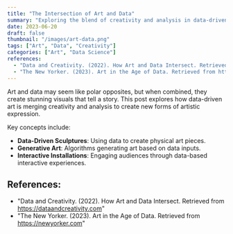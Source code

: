 ```yaml
---
title: "The Intersection of Art and Data"
summary: "Exploring the blend of creativity and analysis in data-driven art."
date: 2023-06-20
draft: false
thumbnail: "/images/art-data.png"
tags: ["Art", "Data", "Creativity"]
categories: ["Art", "Data Science"]
references:
  - "Data and Creativity. (2022). How Art and Data Intersect. Retrieved from https://dataandcreativity.com"
  - "The New Yorker. (2023). Art in the Age of Data. Retrieved from https://newyorker.com"
---
```


Art and data may seem like polar opposites, but when combined, they create stunning visuals that tell a story. This post explores how data-driven art is merging creativity and analysis to create new forms of artistic expression.

Key concepts include:
- **Data-Driven Sculptures**: Using data to create physical art pieces.
- **Generative Art**: Algorithms generating art based on data inputs.
- **Interactive Installations**: Engaging audiences through data-based interactive experiences.

## References:
- "Data and Creativity. (2022). How Art and Data Intersect. Retrieved from https://dataandcreativity.com"
- "The New Yorker. (2023). Art in the Age of Data. Retrieved from https://newyorker.com"
